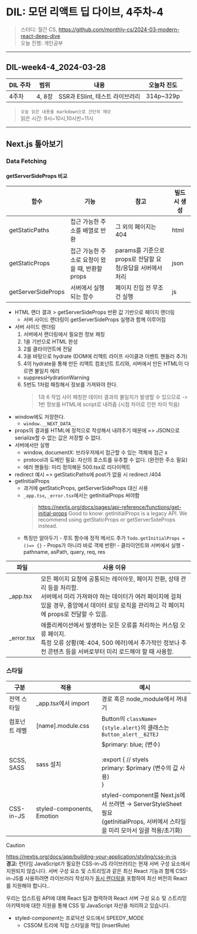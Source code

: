 # DIL: 모던 리액트 딥 다이브, 4주차-4

> 스터디: 월간 CS, https://github.com/monthly-cs/2024-03-modern-react-deep-dive  
> 오늘 진행: 개인공부

---

## DIL-week4-4_2024-03-28

| DIL 주차 | 범위   | 내용                            | 오늘차 진도 |
| -------- | ------ | ------------------------------- | ----------- |
| 4주차    | 4, 8장 | SSR과 ESlint, 테스트 라이브러리 | 314p~329p   |

> `오늘 읽은 내용을 markdown으로 간단히 메모`  
> 읽은 시간: 9시\~10시,10시반\~11시

---

## Next.js 톺아보기

### Data Fetching

#### getServerSideProps 비교

| 함수               | 기능                                            | 참고                                                       | 빌드 시 생성 |
| ------------------ | ----------------------------------------------- | ---------------------------------------------------------- | ------------ |
| getStaticPaths     | 접근 가능한 주소를 배열로 반환                  | 그 외의 페이지는 404                                       | html         |
| getStaticProps     | 접근 가능한 주소로 요청이 왔을 때, 반환할 props | params를 기준으로 props로 전달할 요청/응답을 서버에서 처리 | json         |
| getServerSideProps | 서버에서 실행되는 함수                          | 페이지 진입 전 무조건 실행                                 | js           |

- HTML 랜더 결과 > getServerSideProps 반환 값 기반으로 페이지 랜더링
  - 서버 사이드 랜더링이 getServerSideProps 실행과 함께 이루어짐
- 서버 사이드 랜더링
  1. 서버에서 랜더링에서 필요한 정보 패칭
  2. 1을 기반으로 HTML 완성
  3. 2를 클라이언트에 전달
  4. 3을 바탕으로 hydrate (DOM에 리액트 라이프 사이클과 이벤트 핸들러 추가)
  5. 4의 hydrate을 통해 만든 리액트 컴포넌트 트리와, 서버에서 만든 HTML이 다르면 불일치 에러
  - suppressHydrationWarning
  6. 5번도 1처럼 패칭해서 정보를 가져와야 한다.
     > 1과 6 작업 사이 패칭한 데이터 결과의 불일치가 발생할 수 있으므로 -> 1번 정보를 HTML에 script로 내려줌 (시점 차이로 인한 차이 막음)
- window에도 저장한다.
  - `window.__NEXT_DATA__`
- props의 결과를 HTML에 정적으로 작성해서 내려주기 때문에 => JSON으로 serialize할 수 없는 값은 저장할 수 없다.
- 서버에서만 실행
  - window, documentX: 브라우저에서 접근할 수 있는 객체에 접근 x
  - protocol과 도메인 필요: 자신의 호스트를 유추할 수 없다. (완전한 주소 필요)
  - 에러 핸들링: 미리 정의해둔 500.tsx로 리다이렉트
- redirect 예시 => getStaticPaths에 post가 없을 시 redirect /404
- getInitialProps
  - 과거에 getStaticProps, getServerSideProps 대신 사용
  - `_app.tsx`, `_error.tsx`에서는 getInitialProps 써야함
    > https://nextjs.org/docs/pages/api-reference/functions/get-initial-props
    > Good to know: getInitialProps is a legacy API. We recommend using getStaticProps or getServerSideProps instead.
  - 특징만 알아두기 - 루트 함수에 정적 메서드 추가 `Todo.getInitialProps = ()=> {}` - Props가 아니라 바로 객체 반환! - 클라이언트와 서버에서 실행 - pathname, asPath, query, req, res

| 파일        | 사용 이유                                                                                                                                                                                                                |
| ----------- | ------------------------------------------------------------------------------------------------------------------------------------------------------------------------------------------------------------------------ |
| \_app.tsx   | 모든 페이지 요청에 공통되는 레이아웃, 페이지 전환, 상태 관리 등을 처리함.<br>서버에서 미리 가져와야 하는 데이터가 여러 페이지에 걸쳐 있을 경우, 중앙에서 데이터 로딩 로직을 관리하고 각 페이지에 props로 전달할 수 있음. |
| \_error.tsx | 애플리케이션에서 발생하는 모든 오류를 처리하는 커스텀 오류 페이지.<br> 특정 오류 상황(예: 404, 500 에러)에서 추가적인 정보나 추천 콘텐츠 등을 서버로부터 미리 로드해야 할 때 사용함.                                     |

### 스타일

| 구분          | 적용                       | 예시                                                                                                                                 |
| ------------- | -------------------------- | ------------------------------------------------------------------------------------------------------------------------------------ |
| 전역 스타일   | \_app.tsx에서 import       | 경로 혹은 node_module에서 꺼내기                                                                                                     |
| 컴포넌트 레벨 | [name].module.css          | Button의 `className={style.alert}`의 클래스는 `Button_alert__62TEJ`                                                                  |
| SCSS, SASS    | sass 설치                  | $primary: blue; (변수)<br><br>:export { // styels <br> primary: $primary (변수의 값 사용)<br>}                                       |
| CSS-in-JS     | styled-components, Emotion | styled-component를 Next.js에서 쓰려면 → ServerStyleSheet 필요 <br> (getInitialProps, 서버에서 스타일을 미리 모아서 일괄 적용/초기화) |

> [!CAUTION]  
> https://nextjs.org/docs/app/building-your-application/styling/css-in-js  
> **경고:** 런타임 JavaScript가 필요한 CSS-in-JS 라이브러리는 현재 서버 구성 요소에서 지원되지 않습니다. 서버 구성 요소 및 스트리밍과 같은 최신 React 기능과 함께 CSS-in-JS를 사용하려면 라이브러리 작성자가 [동시 렌더링을](https://react.dev/blog/2022/03/29/react-v18#what-is-concurrent-react) 포함하여 최신 버전의 React를 지원해야 합니다..
>
> 우리는 업스트림 API에 대해 React 팀과 협력하여 React 서버 구성 요소 및 스트리밍 아키텍처에 대한 지원을 통해 CSS 및 JavaScript 자산을 처리하고 있습니다.

- styled-component는 프로덕션 모드에서 SPEEDY_MODE
  - CSSOM 트리에 직접 스타일을 먹임 (InsertRule)
